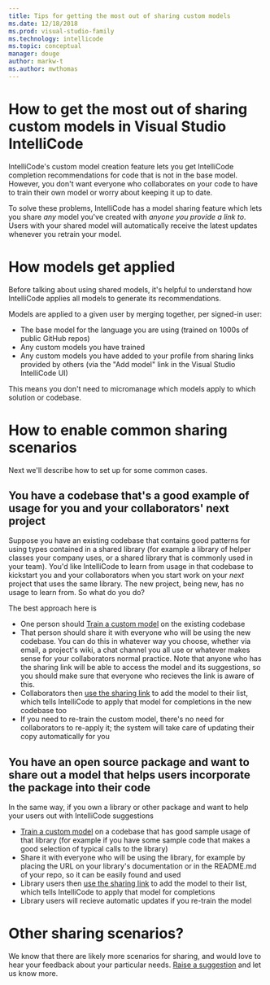 ```yaml
---
title: Tips for getting the most out of sharing custom models
ms.date: 12/18/2018
ms.prod: visual-studio-family
ms.technology: intellicode
ms.topic: conceptual
manager: douge
author: markw-t
ms.author: mwthomas
---
```

# How to get the most out of sharing custom models in Visual Studio IntelliCode

IntelliCode's custom model creation feature lets you get IntelliCode completion recommendations for code that is not in the base model. However, you don't want everyone who collaborates on your code to have to train their own model or worry about keeping it up to date.

To solve these problems, IntelliCode has a model sharing feature which lets you share _any_ model you've created with _anyone you provide a link to_. Users with your shared model will automatically receive the latest updates whenever you retrain your model. 

# How models get applied 
Before talking about using shared models, it's helpful to understand how IntelliCode applies all models to generate its recommendations. 

Models are applied to a given user by merging together, per signed-in user:

- The base model for the language you are using (trained on 1000s of public GitHub repos)
- Any custom models you have trained
- Any custom models you have added to your profile from sharing links provided by others (via the "Add model" link in the Visual Studio IntelliCode UI)

This means you don't need to micromanage which models apply to which solution or codebase.

# How to enable common sharing scenarios
Next we'll describe how to set up for some common cases.

## You have a codebase that's a good example of usage for you and your collaborators' next project
Suppose you have an existing codebase that contains good patterns for using types contained in a shared library (for example a library of helper classes your company uses, or a shared library that is commonly used in your team). You'd like IntelliCode to learn from usage in that codebase to kickstart you and your collaborators when you start work on your _next_ project that uses the same library. The new project, being new, has no usage to learn from. So what do you do?

The best approach here is 
- One person should [Train a custom model](custom-model-faq.md#q-how-do-i-train-a-model) on the existing codebase
- That person should share it with everyone who will be using the new codebase. You can do this in whatever way you choose, whether via email, a project's wiki, a chat channel you all use or whatever makes sense for your collaborators normal practice. Note that anyone who has the sharing link will be able to access the model and its suggestions, so you should make sure that everyone who recieves the link is aware of this.
- Collaborators then [use the sharing link](custom-model-faq.md#q-how-do-i-use-a-sharing-link-to-see-a-model-that-someone-else-shared-with-me) to add the model to their list, which tells IntelliCode to apply that model for completions in the new codebase too
- If you need to re-train the custom model, there's no need for collaborators to re-apply it; the system will take care of updating their copy automatically for you

## You have an open source package and want to share out a model that helps users incorporate the package into their code
In the same way, if you own a library or other package and want to help your users out with IntelliCode suggestions
- [Train a custom model](custom-model-faq.md#q-how-do-i-train-a-model) on a codebase that has good sample usage of that library (for example if you have some sample code that makes a good selection of typical calls to the library)
- Share it with everyone who will be using the library, for example by placing the URL on your library's documentation or in the README.md of your repo, so it can be easily found and used
- Library users then [use the sharing link](custom-model-faq.md#q-how-do-i-use-a-sharing-link-to-see-a-model-that-someone-else-shared-with-me) to add the model to their list, which tells IntelliCode to apply that model for completions
- Library users will recieve automatic updates if you re-train the model

# Other sharing scenarios?

We know that there are likely more scenarios for sharing, and would love to hear your feedback about your particular needs. [Raise a suggestion](https://aka.ms/vsicissues) and let us know more.
